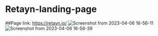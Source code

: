 # Retayn-landing-page

##Page link: https://retayn.io/
![Screenshot from 2023-04-06 16-56-11](https://user-images.githubusercontent.com/46191414/230372282-4a0a156a-3349-4cc5-9407-e46558f29149.png)
![Screenshot from 2023-04-06 16-56-39](https://user-images.githubusercontent.com/46191414/230372302-3beedba4-73f2-4ba6-8f3d-eff5d651e829.png)
